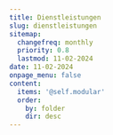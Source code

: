 ```yaml
---
title: Dienstleistungen
slug: dienstleistungen
sitemap:
  changefreq: monthly
  priority: 0.8
  lastmod: 11-02-2024
date: 11-02-2024
onpage_menu: false
content:
  items: '@self.modular'
  order:
    by: folder
    dir: desc
---
```

